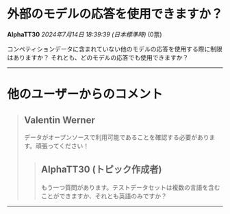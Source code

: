 # 外部のモデルの応答を使用できますか？

**AlphaTT30** *2024年7月14日 18:39:39 (日本標準時)* (0票)

コンペティションデータに含まれていない他のモデルの応答を使用する際に制限はありますか？ それとも、どのモデルの応答でも使用できますか？

---
# 他のユーザーからのコメント

> ## Valentin Werner
> 
> データがオープンソースで利用可能であることを確認する必要があります。頑張ってください！
> 
> 
> 
> > ## AlphaTT30 (トピック作成者)
> > 
> > もう一つ質問があります。テストデータセットは複数の言語を含むことができますか、それとも英語のみですか？
> > 
> > 
> > 
---


